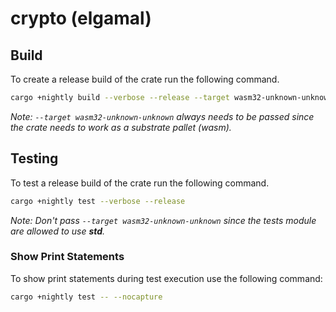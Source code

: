 # crypto (elgamal)

## Build

To create a release build of the crate run the following command.

```bash
cargo +nightly build --verbose --release --target wasm32-unknown-unknown
```

*Note: `--target wasm32-unknown-unknown` always needs to be passed since the crate needs to work as a substrate pallet (wasm).*

## Testing

To test a release build of the crate run the following command.

```bash
cargo +nightly test --verbose --release
```

*Note: Don't pass `--target wasm32-unknown-unknown` since the tests module are allowed to use **std**.*

### Show Print Statements

To show print statements during test execution use the following command: 

```bash
cargo +nightly test -- --nocapture
```